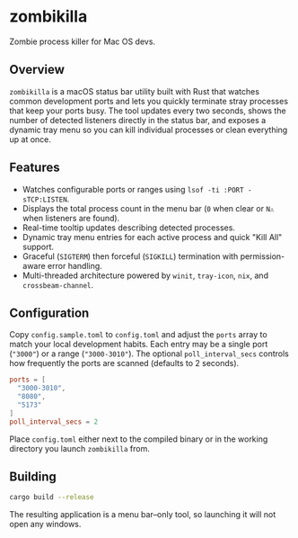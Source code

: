 # zombikilla

Zombie process killer for Mac OS devs.

## Overview

`zombikilla` is a macOS status bar utility built with Rust that watches common development ports and lets you quickly terminate stray processes that keep your ports busy. The tool updates every two seconds, shows the number of detected listeners directly in the status bar, and exposes a dynamic tray menu so you can kill individual processes or clean everything up at once.

## Features

- Watches configurable ports or ranges using `lsof -ti :PORT -sTCP:LISTEN`.
- Displays the total process count in the menu bar (`0` when clear or `N⚠️` when listeners are found).
- Real-time tooltip updates describing detected processes.
- Dynamic tray menu entries for each active process and quick "Kill All" support.
- Graceful (`SIGTERM`) then forceful (`SIGKILL`) termination with permission-aware error handling.
- Multi-threaded architecture powered by `winit`, `tray-icon`, `nix`, and `crossbeam-channel`.

## Configuration

Copy `config.sample.toml` to `config.toml` and adjust the `ports` array to match your local development habits. Each entry may be a single port (`"3000"`) or a range (`"3000-3010"`). The optional `poll_interval_secs` controls how frequently the ports are scanned (defaults to 2 seconds).

```toml
ports = [
  "3000-3010",
  "8080",
  "5173"
]
poll_interval_secs = 2
```

Place `config.toml` either next to the compiled binary or in the working directory you launch `zombikilla` from.

## Building

```bash
cargo build --release
```

The resulting application is a menu bar–only tool, so launching it will not open any windows.

